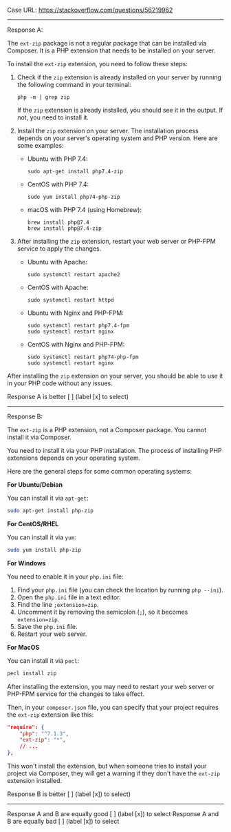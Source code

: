 Case URL: https://stackoverflow.com/questions/56219962

------
Response A:

The `ext-zip` package is not a regular package that can be installed via Composer. It is a PHP extension that needs to be installed on your server. 

To install the `ext-zip` extension, you need to follow these steps:

1. Check if the `zip` extension is already installed on your server by running the following command in your terminal:

   ```
   php -m | grep zip
   ```

   If the `zip` extension is already installed, you should see it in the output. If not, you need to install it.

2. Install the `zip` extension on your server. The installation process depends on your server's operating system and PHP version. Here are some examples:

   - Ubuntu with PHP 7.4:

     ```
     sudo apt-get install php7.4-zip
     ```

   - CentOS with PHP 7.4:

     ```
     sudo yum install php74-php-zip
     ```

   - macOS with PHP 7.4 (using Homebrew):

     ```
     brew install php@7.4
     brew install php@7.4-zip
     ```

3. After installing the `zip` extension, restart your web server or PHP-FPM service to apply the changes.

   - Ubuntu with Apache:

     ```
     sudo systemctl restart apache2
     ```

   - CentOS with Apache:

     ```
     sudo systemctl restart httpd
     ```

   - Ubuntu with Nginx and PHP-FPM:

     ```
     sudo systemctl restart php7.4-fpm
     sudo systemctl restart nginx
     ```

   - CentOS with Nginx and PHP-FPM:

     ```
     sudo systemctl restart php74-php-fpm
     sudo systemctl restart nginx
     ```

After installing the `zip` extension on your server, you should be able to use it in your PHP code without any issues.

Response A is better [ ] (label [x] to select)

-------
Response B:

The `ext-zip` is a PHP extension, not a Composer package. You cannot install it via Composer. 

You need to install it via your PHP installation. The process of installing PHP extensions depends on your operating system.

Here are the general steps for some common operating systems:

**For Ubuntu/Debian**

You can install it via `apt-get`:

```bash
sudo apt-get install php-zip
```

**For CentOS/RHEL**

You can install it via `yum`:

```bash
sudo yum install php-zip
```

**For Windows**

You need to enable it in your `php.ini` file:

1. Find your `php.ini` file (you can check the location by running `php --ini`).
2. Open the `php.ini` file in a text editor.
3. Find the line `;extension=zip`.
4. Uncomment it by removing the semicolon (`;`), so it becomes `extension=zip`.
5. Save the `php.ini` file.
6. Restart your web server.

**For MacOS**

You can install it via `pecl`:

```bash
pecl install zip
```

After installing the extension, you may need to restart your web server or PHP-FPM service for the changes to take effect.

Then, in your `composer.json` file, you can specify that your project requires the `ext-zip` extension like this:

```json
"require": {
    "php": "^7.1.3",
    "ext-zip": "*",
    // ...
},
```

This won't install the extension, but when someone tries to install your project via Composer, they will get a warning if they don't have the `ext-zip` extension installed.

Response B is better [ ] (label [x]) to select)

-------

Response A and B are equally good [ ] (label [x]) to select
Response A and B are equally bad [ ] (label [x]) to select
